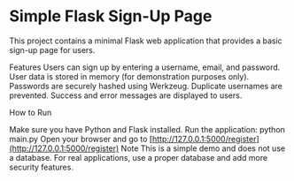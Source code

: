 # Simple Flask Sign-Up Page

This project contains a minimal Flask web application that provides a basic sign-up page for users.

Features
Users can sign up by entering a username, email, and password.
User data is stored in memory (for demonstration purposes only).
Passwords are securely hashed using Werkzeug.
Duplicate usernames are prevented.
Success and error messages are displayed to users.

How to Run

Make sure you have Python and Flask installed.
Run the application:
python main.py
Open your browser and go to [http://127.0.0.1:5000/register](http://127.0.0.1:5000/register)
Note
This is a simple demo and does not use a database. For real applications, use a proper database and add more security features.
